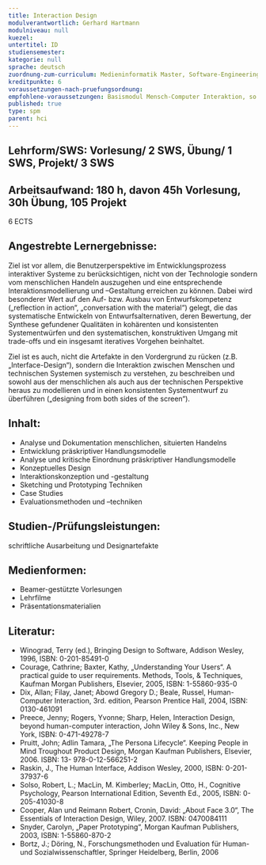 ```yaml
---
title: Interaction Design
modulverantwortlich: Gerhard Hartmann
modulniveau: null
kuezel: 
untertitel: ID
studiensemester: 
kategorie: null
sprache: deutsch
zuordnung-zum-curriculum: Medieninformatik Master, Software-Engineering Master
kreditpunkte: 6
voraussetzungen-nach-pruefungsordnung:
empfohlene-voraussetzungen: Basismodul Mensch-Computer Interaktion, so wie durch die GI e.V. publiziert
published: true
type: spm
parent: hci
---
```


## Lehrform/SWS: Vorlesung/ 2 SWS, Übung/ 1 SWS, Projekt/ 3 SWS


## Arbeitsaufwand: 180 h, davon 45h Vorlesung, 30h Übung, 105 Projekt
6 ECTS



## Angestrebte Lernergebnisse:
Ziel ist vor allem, die Benutzerperspektive im Entwicklungsprozess interaktiver Systeme zu berücksichtigen, nicht von der 
Technologie sondern vom menschlichen Handeln auszugehen und eine entsprechende Interaktionsmodellierung und –Gestaltung erreichen zu können. Dabei wird besonderer Wert auf den Auf- bzw. Ausbau von Entwurfskompetenz („reflection in action“, „conversation with the material“) gelegt, die das systematische Entwickeln von Entwurfsalternativen, deren Bewertung, der Synthese gefundener Qualitäten in kohärenten und konsistenten Systementwürfen und den systematischen, konstruktiven Umgang mit trade-offs und ein insgesamt iteratives Vorgehen beinhaltet. 

Ziel ist es auch, nicht die Artefakte in den Vordergrund zu rücken (z.B.„Interface-Design“), sondern die Interaktion zwischen 
Menschen und technischen Systemen systemisch zu verstehen, zu beschreiben und sowohl aus der menschlichen als auch aus der technischen Perspektive heraus zu modellieren und in einen konsistenten Systementwurf zu überführen („designing from both sides of the screen“). 


## Inhalt:

-	Analyse und Dokumentation menschlichen, situierten Handelns
-	Entwicklung präskriptiver Handlungsmodelle
-	Analyse und kritische Einordnung präskriptiver Handlungsmodelle
-	Konzeptuelles Design
- Interaktionskonzeption und -gestaltung
-	Sketching und Prototyping Techniken
-	Case Studies
-	Evaluationsmethoden und –techniken


## Studien-/Prüfungsleistungen:
schriftliche Ausarbeitung und Designartefakte

## Medienformen:
- Beamer-gestützte Vorlesungen
- Lehrfilme
- Präsentationsmaterialien


## Literatur:
- Winograd, Terry (ed.), Bringing Design to Software, Addison Wesley, 1996, ISBN: 0-201-85491-0 
- Courage, Cathrine; Baxter, Kathy, „Understanding Your Users“. A practical guide to user requirements. Methods, Tools, & Techniques, Kaufman Morgan Publishers, Elsevier, 2005, ISBN: 1-55860-935-0
- Dix, Allan; Filay, Janet; Abowd Gregory D.; Beale, Russel, Human-Computer Interaction, 3rd. edition, Pearson Prentice Hall, 2004, ISBN: 0130-461091
- Preece, Jenny; Rogers, Yvonne; Sharp, Helen, Interaction Design, beyond human-computer interaction, John Wiley & Sons, Inc., New York, ISBN: 0-471-49278-7
- Pruitt, John; Adlin Tamara, „The Persona Lifecycle“. Keeping People in Mind Troughout Product Design, Morgan Kaufman Publishers, Elsevier, 2006. ISBN: 13- 978-0-12-566251-2
- Raskin, J., The Human Interface, Addison Wesley, 2000, ISBN: 0-201-37937-6
- Solso, Robert, L.; MacLin, M. Kimberley; MacLin, Otto, H., Cognitive Psychology, Pearson International Edition, Seventh Ed., 2005, ISBN: 0-205-41030-8
- Cooper, Alan und Reimann Robert, Cronin, David: „About Face 3.0“, The Essentials of Interaction Design, Wiley, 2007. ISBN: 0470084111
- Snyder, Carolyn, „Paper Prototyping“, Morgan Kaufman Publishers, 2003, ISBN: 1-55860-870-2
- Bortz, J.; Döring, N., Forschungsmethoden und Evaluation für Human- und Sozialwissenschaftler, Springer Heidelberg, Berlin, 2006

